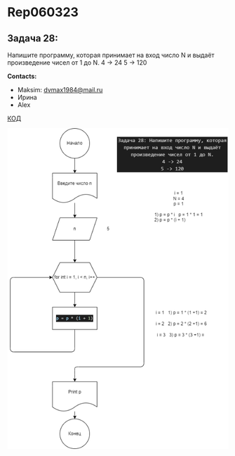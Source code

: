# Rep060323

## Задача 28: 

Напишите программу, которая принимает на вход число N и выдаёт произведение чисел от 1 до N.
4 -> 24 
5 -> 120

**Contacts:**
* Maksim: dvmax1984@mail.ru
* Ирина
* Alex


[КОД](Program.cs)

![Блок-схема](diagramma.drawio.png)